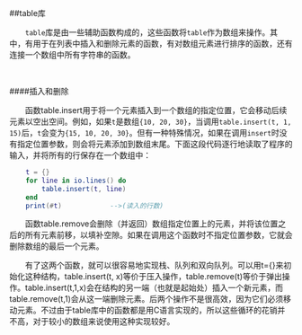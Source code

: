 ##table库

&emsp;&emsp;`table`库是由一些辅助函数构成的，这些函数将`table`作为数组来操作。其中，有用于在列表中插入和删除元素的函数，有对数组元素进行排序的函数，还有连接一个数组中所有字符串的函数。

&emsp;&emsp;

####插入和删除

&emsp;&emsp;函数table.insert用于将一个元素插入到一个数组的指定位置，它会移动后续元素以空出空间。例如，如果`t`是数组`{10, 20, 30}`，当调用`table.insert(t, 1, 15)`后，`t`会变为`{15, 10, 20, 30}`。但有一种特殊情况，如果在调用`insert`时没有指定位置参数，则会将元素添加到数组末尾。下面这段代码逐行地读取了程序的输入，并将所有的行保存在一个数组中：

```lua
    t = {}
    for line in io.lines() do
        table.insert(t, line)
    end
    print(#t)            -->(读入的行数)
```

&emsp;&emsp;函数table.remove会删除（并返回）数组指定位置上的元素，并将该位置之后的所有元素前移，以填补空隙。如果在调用这个函数时不指定位置参数，它就会删除数组的最后一个元素。

&emsp;&emsp;有了这两个函数，就可以很容易地实现栈、队列和双向队列。可以用t={}来初始化这种结构，table.insert(t, x)等价于压入操作，table.remove(t)等价于弹出操作。table.insert(t,1,x)会在结构的另一端（也就是起始处）插入一个新元素，而table.remove(t,1)会从这一端删除元素。后两个操作不是很高效，因为它们必须移动元素。不过由于table库中的函数都是用C语言实现的，所以这些循环的花销并不高，对于较小的数组来说使用这种实现较好。

&emsp;&emsp;

